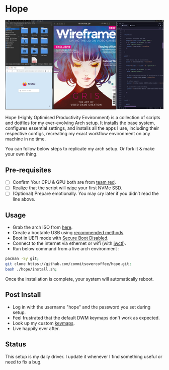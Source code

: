 # Hope

![](hope.png)

Hope (Highly Optimised Productivity Environment) is a collection of scripts and dotfiles for my ever-evolving Arch setup. It installs the base system, configures essential settings, and installs all the apps I use, including their respective configs, recreating my exact workflow environment on any machine in no time.

You can follow below steps to replicate my arch setup. Or fork it & make your own thing.

## Pre-requisites

- [ ] Confirm Your CPU & GPU both are from [team red](https://www.amd.com/en.html).
- [ ] Realize that the script will [wipe](https://github.com/commitsovercoffee/hope/blob/301e5b76593e0f921a531058d802f506ce01bd4d/install.sh#L21) your first NVMe SSD.
- [ ] (Optional) Prepare emotionally. You may cry later if you didn’t read the line above.

## Usage

- Grab the arch ISO from [here](https://archlinux.org/download/).
- Create a bootable USB using [recommended methods](https://wiki.archlinux.org/title/USB_flash_installation_medium).
- Boot in UEFI mode with [Secure Boot Disabled](https://wiki.archlinux.org/title/Unified_Extensible_Firmware_Interface/Secure_Boot#Disabling_Secure_Boot).
- Connect to the internet via ethernet or wifi (with [iwctl](https://wiki.archlinux.org/title/Iwd#Connect_to_a_network)).
- Run below command from a live arch environment :

```bash
pacman -Sy git;
git clone https://github.com/commitsovercoffee/hope.git;
bash ./hope/install.sh;
```

Once the installation is complete, your system will automatically reboot.

## Post Install

- Log in with the username "hope" and the password you set during setup.
- Feel frustrated that the default DWM keymaps don't work as expected.
- Look up my custom [keymaps](https://github.com/commitsovercoffee/dwm-remix/blob/18ea6642abae18e1c79c3359b02ee5e538a2a53a/config.def.h#L113).
- Live happily ever after.

## Status

This setup is my daily driver. I update it whenever I find something useful or need to fix a bug.
